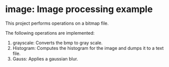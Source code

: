 # image: Image processing example

This project performs operations on a bitmap file.

The following operations are implemented:
1. grayscale: Converts the bmp to gray scale.
2. Histogram: Computes the histogram for the image and dumps it to a text file.
3. Gauss: Applies a gaussian blur.


